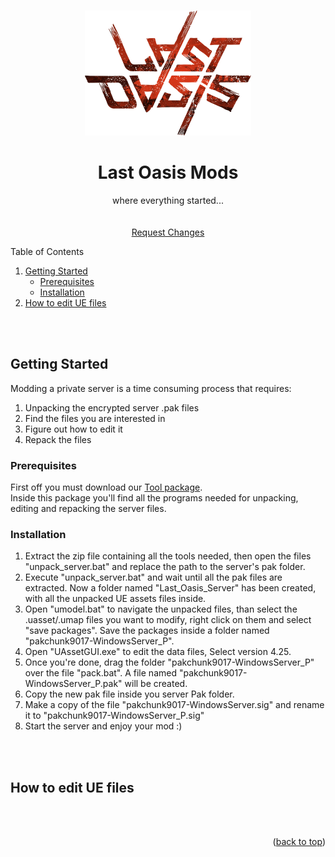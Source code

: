 <!-- readme-top -->
<a name="readme-top"></a>


<!-- LOGO -->
<br />
<div align="center">
  <a href="https://github.com/iamBVC/Last-Oasis-Mods">
    <img src="images/logo.png" alt="Logo" height="200">
  </a>

  <h1 align="center">Last Oasis Mods</h1>

  <p align="center">
    where everything started...
    <br />
    <br />
    <br />
    <a href="https://github.com/iamBVC/Last-Oasis-Mods/issues">Request Changes</a>
    <br />
  </p>
</div>



<!-- TABLE OF CONTENTS -->
  <summary>Table of Contents</summary>
  <ol>
    <li>
      <a href="#getting-started">Getting Started</a>
      <ul>
        <li><a href="#prerequisites">Prerequisites</a></li>
        <li><a href="#installation">Installation</a></li>
      </ul>
    </li>
    <li>
      <a href="#how-to-edit-ue-files">How to edit UE files</a>
    </li>
  </ol>
<br />
<br />

<!-- GETTING STARTED -->
## Getting Started

Modding a private server is a time consuming process that requires:
<ol>
  <li>
    Unpacking the encrypted server .pak files
  </li>
  <li>
    Find the files you are interested in
  </li>
  <li>
    Figure out how to edit it
  </li>
  <li>
    Repack the files
  </li>
</ol>


<!-- Prerequisites -->
### Prerequisites
First off you must download our <a href="https://github.com/iamBVC/Last-Oasis-Mods/blob/master/Tools.zip">Tool package</a>.<br />
Inside this package you'll find all the programs needed for unpacking, editing and repacking the server files.
<br />


<!-- Installation -->
### Installation
<ol>
  <li>
    Extract the zip file containing all the tools needed, then open the files "unpack_server.bat" and replace the path to the server's pak folder.
  </li>
  <li>
    Execute "unpack_server.bat" and wait until all the pak files are extracted.
Now a folder named "Last_Oasis_Server" has been created, with all the unpacked UE assets files inside.
  </li>
  <li>
    Open "umodel.bat" to navigate the unpacked files, than select the .uasset/.umap files you want to modify, right click on them and select "save packages".
    Save the packages inside a folder named "pakchunk9017-WindowsServer_P".
  </li>
  <li>
    Open "UAssetGUI.exe" to edit the data files, Select version 4.25.
  </li>
  <li>
    Once you're done, drag the folder "pakchunk9017-WindowsServer_P" over the file "pack.bat".
    A file named "pakchunk9017-WindowsServer_P.pak" will be created.
  </li>
  <li>
    Copy the new pak file inside you server Pak folder.
  </li>
  <li>
    Make a copy of the file "pakchunk9017-WindowsServer.sig" and rename it to "pakchunk9017-WindowsServer_P.sig"
  </li>
  <li>
    Start the server and enjoy your mod :)
  </li>
</ol>
<br />
<br />


<!-- How to edit UE files -->
## How to edit UE files
<br />
<br />


<p align="right">(<a href="#readme-top">back to top</a>)</p>
